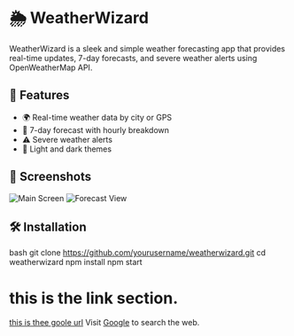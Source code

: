 # 🌦️ WeatherWizard

WeatherWizard is a sleek and simple weather forecasting app that provides real-time updates, 7-day forecasts, and severe weather alerts using OpenWeatherMap API.

## 🚀 Features

- 🌍 Real-time weather data by city or GPS
- 📅 7-day forecast with hourly breakdown
- ⚠️ Severe weather alerts
- 🎨 Light and dark themes

## 📸 Screenshots

![Main Screen](https://example.com/screenshot1.png)
![Forecast View](https://example.com/screenshot2.png)

## 🛠️ Installation

bash
git clone https://github.com/yourusername/weatherwizard.git
cd weatherwizard
npm install
npm start

# this is the link section.

[this is thee goole url](www.google.com)
Visit [Google](https://www.google.com) to search the web.
